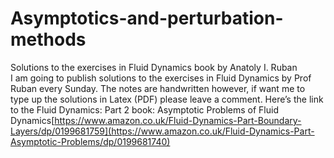 # Asymptotics-and-perturbation-methods
Solutions to the exercises in Fluid Dynamics book by Anatoly I. Ruban  
I am going to publish solutions to the exercises in Fluid Dynamics by Prof Ruban every Sunday. The notes are handwritten however, if want me to type up the solutions in Latex (PDF) please leave a comment. Here’s the link to the  Fluid Dynamics: Part 2 book: Asymptotic Problems of Fluid Dynamics[https://www.amazon.co.uk/Fluid-Dynamics-Part-Boundary-Layers/dp/0199681759](https://www.amazon.co.uk/Fluid-Dynamics-Part-Asymptotic-Problems/dp/0199681740)
